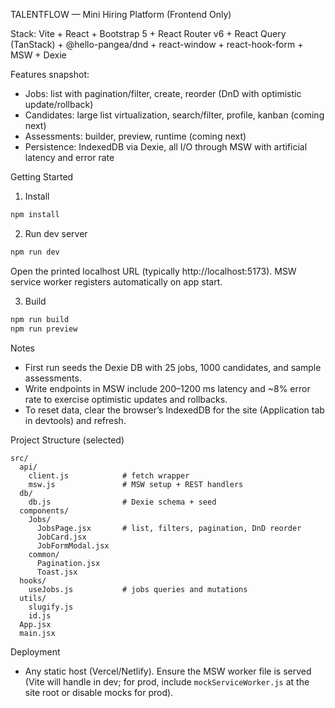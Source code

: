 TALENTFLOW — Mini Hiring Platform (Frontend Only)

Stack: Vite + React + Bootstrap 5 + React Router v6 + React Query (TanStack) + @hello-pangea/dnd + react-window + react-hook-form + MSW + Dexie

Features snapshot:
- Jobs: list with pagination/filter, create, reorder (DnD with optimistic update/rollback)
- Candidates: large list virtualization, search/filter, profile, kanban (coming next)
- Assessments: builder, preview, runtime (coming next)
- Persistence: IndexedDB via Dexie, all I/O through MSW with artificial latency and error rate

Getting Started

1) Install

```bash
npm install
```

2) Run dev server

```bash
npm run dev
```

Open the printed localhost URL (typically http://localhost:5173). MSW service worker registers automatically on app start.

3) Build

```bash
npm run build
npm run preview
```

Notes
- First run seeds the Dexie DB with 25 jobs, 1000 candidates, and sample assessments.
- Write endpoints in MSW include 200–1200 ms latency and ~8% error rate to exercise optimistic updates and rollbacks.
- To reset data, clear the browser’s IndexedDB for the site (Application tab in devtools) and refresh.

Project Structure (selected)

```
src/
  api/
    client.js            # fetch wrapper
    msw.js               # MSW setup + REST handlers
  db/
    db.js                # Dexie schema + seed
  components/
    Jobs/
      JobsPage.jsx       # list, filters, pagination, DnD reorder
      JobCard.jsx
      JobFormModal.jsx
    common/
      Pagination.jsx
      Toast.jsx
  hooks/
    useJobs.js           # jobs queries and mutations
  utils/
    slugify.js
    id.js
  App.jsx
  main.jsx
```

Deployment
- Any static host (Vercel/Netlify). Ensure the MSW worker file is served (Vite will handle in dev; for prod, include `mockServiceWorker.js` at the site root or disable mocks for prod).
